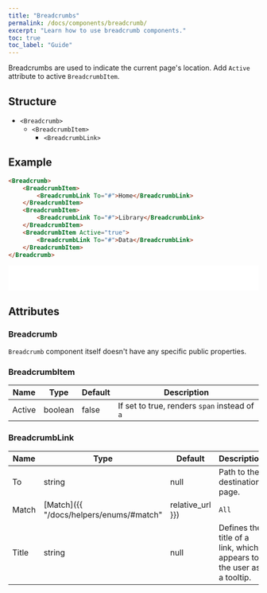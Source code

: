 ```yaml
---
title: "Breadcrumbs"
permalink: /docs/components/breadcrumb/
excerpt: "Learn how to use breadcrumb components."
toc: true
toc_label: "Guide"
---
```


Breadcrumbs are used to indicate the current page's location. Add `Active` attribute to active `BreadcrumbItem`.

## Structure

- `<Breadcrumb>`
  - `<BreadcrumbItem>`
    - `<BreadcrumbLink>`

## Example

```html
<Breadcrumb>
    <BreadcrumbItem>
        <BreadcrumbLink To="#">Home</BreadcrumbLink>
    </BreadcrumbItem>
    <BreadcrumbItem>
        <BreadcrumbLink To="#">Library</BreadcrumbLink>
    </BreadcrumbItem>
    <BreadcrumbItem Active="true">
        <BreadcrumbLink To="#">Data</BreadcrumbLink>
    </BreadcrumbItem>
</Breadcrumb>
```

<iframe class="frame" src="/examples/elements/breadcrumb/" frameborder="0" scrolling="no" style="width:100%;height:50px;"></iframe>


## Attributes

### Breadcrumb

`Breadcrumb` component itself doesn't have any specific public properties.

### BreadcrumbItem

| Name     | Type    | Default | Description                                     |
|----------|---------|---------|-------------------------------------------------|
| Active | boolean | false   | If set to true, renders  `span` instead of  `a` |

### BreadcrumbLink

| Name       | Type                                                        | Default | Description                                                          |
|------------|-------------------------------------------------------------|---------|----------------------------------------------------------------------|
| To         | string                                                      | null    | Path to the destination page.                                        |
| Match      | [Match]({{ "/docs/helpers/enums/#match" | relative_url }})  | `All`   | URL matching behavior for a link.                                    |
| Title      | string                                                      | null    | Defines the title of a link, which appears to the user as a tooltip. |